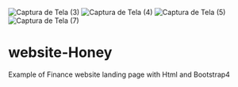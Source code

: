![Captura de Tela (3)](https://user-images.githubusercontent.com/81823496/121508459-e9139300-c9e5-11eb-9231-159596510e83.png)
![Captura de Tela (4)](https://user-images.githubusercontent.com/81823496/121508467-eb75ed00-c9e5-11eb-95b9-b2bb6a91171c.png)
![Captura de Tela (5)](https://user-images.githubusercontent.com/81823496/121508479-edd84700-c9e5-11eb-993e-bfead7604f34.png)
![Captura de Tela (7)](https://user-images.githubusercontent.com/81823496/121508487-f0d33780-c9e5-11eb-9622-7efa5873f05b.png)

# website-Honey
Example of Finance website landing page with Html and Bootstrap4
